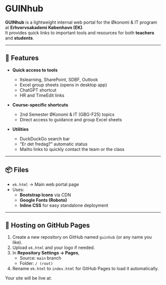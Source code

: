 # GUINhub

**GUINhub** is a lightweight internal web portal for the Økonomi & IT program at **Erhvervsakademi København (EK)**.  
It provides quick links to important tools and resources for both **teachers** and **students**.

---

## 🎯 Features

- **Quick access to tools**
  - Itslearning, SharePoint, SDBF, Outlook
  - Excel group sheets (opens in desktop app)
  - ChatGPT shortcut
  - HR and TimeEdit links

- **Course-specific shortcuts**
  - 2nd Semester ØKonomi & IT (GBG-F25) topics
  - Direct access to guidance and group Excel sheets

- **Utilities**
  - DuckDuckGo search bar
  - “Er det fredag?” automatic status
  - Mailto links to quickly contact the team or the class

---

## 📦 Files

- `ek.html` → Main web portal page
- Uses:
  - **Bootstrap Icons** via CDN
  - **Google Fonts (Roboto)**
  - **Inline CSS** for easy standalone deployment

---

## 🚀 Hosting on GitHub Pages

1. Create a new repository on GitHub named `guinhub` (or any name you like).  
2. Upload `ek.html` and your logo if needed.  
3. In **Repository Settings → Pages**,  
   - Source: `main` branch  
   - Folder: `/ (root)`  
4. Rename `ek.html` to `index.html` for GitHub Pages to load it automatically.  

Your site will be live at:

